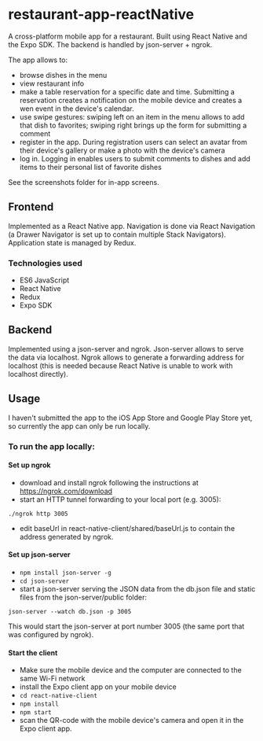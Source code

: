 # restaurant-app-reactNative
A cross-platform mobile app for a restaurant. Built using React Native and the Expo SDK. The backend is handled by json-server + ngrok.

The app allows to: 
- browse dishes in the menu
- view restaurant info
- make a table reservation for a specific date and time. Submitting a reservation creates a notification on the mobile device and creates a wen event in the device's calendar.
- use swipe gestures: swiping left on an item in the menu allows to add that dish to favorites; swiping right brings up the form for submitting a comment
- register in the app. During registration users can select an avatar from their device's gallery or make a photo with the device's camera
- log in. Logging in enables users to submit comments to dishes and add items to their personal list of favorite dishes

See the screenshots folder for in-app screens.

## Frontend
Implemented as a React Native app. Navigation is done via React Navigation (a Drawer Navigator is set up to contain multiple Stack Navigators). Application state is managed by Redux. 

### Technologies used
- ES6 JavaScript 
- React Native
- Redux
- Expo SDK

## Backend
Implemented using a json-server and ngrok. Json-server allows to serve the data via localhost. Ngrok allows to generate a forwarding address for localhost (this is needed because React Native is unable to work with localhost directly).
 
## Usage
I haven't submitted the app to the iOS App Store and Google Play Store yet, so currently the app can only be run locally.

### To run the app locally:

#### Set up ngrok
- download and install ngrok following the instructions at https://ngrok.com/download
- start an HTTP tunnel forwarding to your local port (e.g. 3005):

`./ngrok http 3005`
- edit baseUrl in react-native-client/shared/baseUrl.js to contain the address generated by ngrok.

#### Set up json-server
- `npm install json-server -g`
- `cd json-server`
- start a json-server serving the JSON data from the db.json file and static files from the json-server/public folder:

`json-server --watch db.json -p 3005`   

This would start the json-server at port number 3005 (the same port that was configured by ngrok).

#### Start the client 
- Make sure the mobile device and the computer are connected to the same Wi-Fi network
- install the Expo client app on your mobile device
- `cd react-native-client`
- `npm install`
- `npm start`
- scan the QR-code with the mobile device's camera and open it in the Expo client app.

